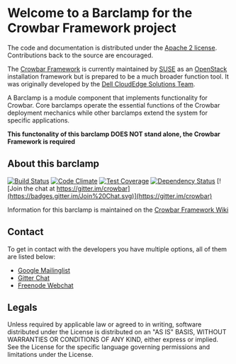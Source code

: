 Welcome to a Barclamp for the Crowbar Framework project
=======================================================

The code and documentation is distributed under the [Apache 2 license](http://www.apache.org/licenses/LICENSE-2.0.html).
Contributions back to the source are encouraged.

The [Crowbar Framework](https://github.com/crowbar/crowbar) is currently maintained by [SUSE](http://www.suse.com/) as
an [OpenStack](http://openstack.org) installation framework but is prepared to be a much broader function tool. It was
originally developed by the [Dell CloudEdge Solutions Team](http://dell.com/openstack).

A Barclamp is a module component that implements functionality for Crowbar. Core barclamps operate the essential
functions of the Crowbar deployment mechanics while other barclamps extend the system for specific applications.

**This functonality of this barclamp DOES NOT stand alone, the Crowbar Framework is required**

About this barclamp
-------------------

[![Build Status](https://travis-ci.org/crowbar/barclamp-logging.svg?branch=master)](https://travis-ci.org/crowbar/barclamp-logging)
[![Code Climate](https://codeclimate.com/github/crowbar/barclamp-logging/badges/gpa.svg)](https://codeclimate.com/github/crowbar/barclamp-logging)
[![Test Coverage](https://codeclimate.com/github/crowbar/barclamp-logging/badges/coverage.svg)](https://codeclimate.com/github/crowbar/barclamp-logging)
[![Dependency Status](https://gemnasium.com/crowbar/barclamp-logging.svg)](https://gemnasium.com/crowbar/barclamp-logging)
[![Join the chat at https://gitter.im/crowbar](https://badges.gitter.im/Join%20Chat.svg)](https://gitter.im/crowbar)

Information for this barclamp is maintained on the [Crowbar Framework Wiki](https://github.com/crowbar/crowbar/wiki)

Contact
-------

To get in contact with the developers you have multiple options, all of them are listed below:

* [Google Mailinglist](https://groups.google.com/forum/#!forum/crowbar)
* [Gitter Chat](https://gitter.im/crowbar)
* [Freenode Webchat](http://webchat.freenode.net/?channels=%23crowbar)

Legals
------

Unless required by applicable law or agreed to in writing, software distributed under the License is distributed on
an "AS IS" BASIS, WITHOUT WARRANTIES OR CONDITIONS OF ANY KIND, either express or implied. See the License for the
specific language governing permissions and limitations under the License.
